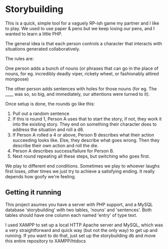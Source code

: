 # Storybuilding

This is a quick, simple tool for a vaguely RP-ish game my partner and I like to play. We used to use paper & pens but we keep losing our pens, and I wanted to learn a little PHP.

The general idea is that each person controls a character that interacts with situations generated collaboratively. 

The rules are:

One person adds a bunch of nouns (or phrases that can go in the place of nouns, for eg. incredibly deadly viper, rickety wheel, or fashionably attired mongoose) 

The other person adds sentences with holes for those nouns (for eg. The ____ was so, so big, and immediately, our attentions were turned to it). 

Once setup is done, the rounds go like this: 

1. Pull out a random sentence
2. If this is round 1, Person A uses that to start the story, if not, they work it into the existing story. They end on something their character does to address the situation and roll a d6.
3. If Person A rolled a 4 or above, Person B describes what their action succeeding looks like. Else, they describe what goes wrong. Then they describe their own action and roll the die. 
4. Person A describes success/failure for Person B.
5. Next round repeating all these steps, but switching who goes first.

We play to different end conditions. Sometimes we play to whoever laughs first loses, other times we just try to achieve a satisfying ending. It really depends how goofy we're feeling.  

## Getting it running

This project asumes you have a server with PHP support, and a MySQL database 'storybuilding' with two tables, 'nouns' and 'sentences'. Both tables should have one column each named 'entry' of type text. 

I used XAMPP to set up a local HTTP Apache server and MySQL, which was a very straightforward and quick way (but not the only way) to get up and running. If you want to do that, just set up the storybuilding db and move this entire repository to XAMPP/htdocs

